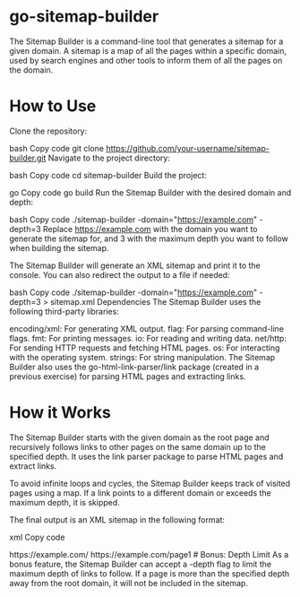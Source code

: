 # go-sitemap-builder

The Sitemap Builder is a command-line tool that generates a sitemap for a given domain. A sitemap is a map of all the pages within a specific domain, used by search engines and other tools to inform them of all the pages on the domain.

# How to Use
Clone the repository:

bash
Copy code
git clone https://github.com/your-username/sitemap-builder.git
Navigate to the project directory:

bash
Copy code
cd sitemap-builder
Build the project:

go
Copy code
go build
Run the Sitemap Builder with the desired domain and depth:

bash
Copy code
./sitemap-builder -domain="https://example.com" -depth=3
Replace https://example.com with the domain you want to generate the sitemap for, and 3 with the maximum depth you want to follow when building the sitemap.

The Sitemap Builder will generate an XML sitemap and print it to the console. You can also redirect the output to a file if needed:

bash
Copy code
./sitemap-builder -domain="https://example.com" -depth=3 > sitemap.xml
Dependencies
The Sitemap Builder uses the following third-party libraries:

encoding/xml: For generating XML output.
flag: For parsing command-line flags.
fmt: For printing messages.
io: For reading and writing data.
net/http: For sending HTTP requests and fetching HTML pages.
os: For interacting with the operating system.
strings: For string manipulation.
The Sitemap Builder also uses the go-html-link-parser/link package (created in a previous exercise) for parsing HTML pages and extracting links.

# How it Works
The Sitemap Builder starts with the given domain as the root page and recursively follows links to other pages on the same domain up to the specified depth. It uses the link parser package to parse HTML pages and extract links.

To avoid infinite loops and cycles, the Sitemap Builder keeps track of visited pages using a map. If a link points to a different domain or exceeds the maximum depth, it is skipped.

The final output is an XML sitemap in the following format:

xml
Copy code
<?xml version="1.0" encoding="UTF-8"?>
<urlset xmlns="http://www.sitemaps.org/schemas/sitemap/0.9">
  <url>
    <loc>https://example.com/</loc>
  </url>
  <url>
    <loc>https://example.com/page1</loc>
  </url>
  <!-- More URLs -->
</urlset>
# Bonus: Depth Limit
As a bonus feature, the Sitemap Builder can accept a -depth flag to limit the maximum depth of links to follow. If a page is more than the specified depth away from the root domain, it will not be included in the sitemap.






